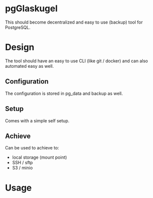 pgGlaskugel
===========
This should become decentralized and easy to use (backup) tool for PostgreSQL.

Design
======
The tool should have an easy to use CLI (like git / docker) and can also automated easy as well.

Configuration
-------------
The configuration is stored in pg_data and backup as well.

Setup
-----
Comes with a simple self setup.

Achieve
-------
Can be used to achieve to:
* local storage (mount point)
* SSH / sftp
* S3 / minio


Usage
=====
